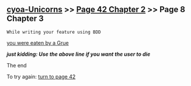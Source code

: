 ## [cyoa-Unicorns](../page-0/README.md) >> [Page 42 Chapter 2](../page-42/README.md) >> Page 8 Chapter 3

```
While writing your feature using BDD
```
[you were eaten by a Grue](https://en.wikipedia.org/wiki/Grue_(monster))


___just kidding: Use the above line if you want the user to die___

The end

To try again: [turn to page 42](../page-42/README.md)

